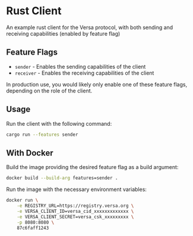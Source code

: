 # Rust Client
An example rust client for the Versa protocol, with both sending and receiving capabilities (enabled by feature flag)

## Feature Flags
- `sender` - Enables the sending capabilities of the client
- `receiver` - Enables the receiving capabilities of the client

In production use, you would likely only enable one of these feature flags, depending on the role of the client.

## Usage

Run the client with the following command:
```sh
cargo run --features sender
```

## With Docker

Build the image providing the desired feature flag as a build argument:
```sh
docker build --build-arg features=sender .
```

Run the image with the necessary environment variables:
```sh
docker run \
    -e REGISTRY_URL=https://registry.versa.org \
    -e VERSA_CLIENT_ID=versa_cid_xxxxxxxxxxxxx \
    -e VERSA_CLIENT_SECRET=versa_csk_xxxxxxxxx \
    -p 8080:8080 \
    87c6faff1243
```
